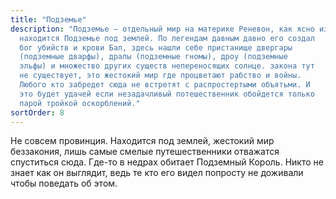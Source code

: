 ```yaml
---
title: "Подземье"
description: "Подземье — отдельный мир на материке Реневон, как ясно из названия
  находится Подземье под землей. По легендам давным давно его создал
  бог убийств и крови Бал, здесь нашли себе пристанище двергары
  (подземные дварфы), дралы (подземные гномы), дроу (подземные
  эльфы) и множество других существ непереносящих солнце. закона тут
  не существует, это жестокий мир где процветают рабство и войны.
  Любого кто забредет сюда не встретят с распростертыми объятьми. И
  это будет удачей если незадачливый потешественник обойдется только
  парой тройкой оскорблений."
sortOrder: 8
---
```


Не совсем провинция. Находится
под землей, жестокий мир
беззакония, лишь самые смелые
путешественники отважатся
спуститься сюда. Где-то в недрах
обитает Подземный Король. Никто
не знает как он выглядит, ведь те
кто его видел попросту не
доживали чтобы поведать об этом. 